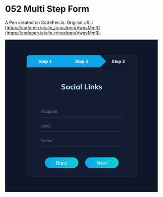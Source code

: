 # 052 Multi Step Form

A Pen created on CodePen.io. Original URL: [https://codepen.io/alin_trinca/pen/VwqvMmR](https://codepen.io/alin_trinca/pen/VwqvMmR).

![Multi Step Form Screenshot](multi-step-form.png)
